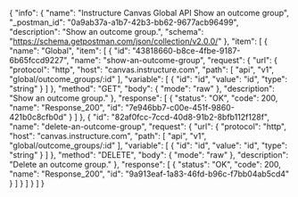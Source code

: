 {
  "info": {
    "name": "Instructure Canvas Global API Show an outcome group",
    "_postman_id": "0a9ab37a-a1b7-42b3-bb62-9677acb96499",
    "description": "Show an outcome group.",
    "schema": "https://schema.getpostman.com/json/collection/v2.0.0/"
  },
  "item": [
    {
      "name": "Global",
      "item": [
        {
          "id": "43818660-b8ce-4fbe-9187-6b65fccd9227",
          "name": "show-an-outcome-group",
          "request": {
            "url": {
              "protocol": "http",
              "host": "canvas.instructure.com",
              "path": [
                "api",
                "v1",
                "global/outcome_groups/:id"
              ],
              "variable": [
                {
                  "id": "id",
                  "value": "id",
                  "type": "string"
                }
              ]
            },
            "method": "GET",
            "body": {
              "mode": "raw"
            },
            "description": "Show an outcome group."
          },
          "response": [
            {
              "status": "OK",
              "code": 200,
              "name": "Response_200",
              "id": "7e946bb7-c00e-451f-9860-421b0c8cfb0d"
            }
          ]
        },
        {
          "id": "82af0fcc-7ccd-40d8-91b2-8bfb112f128f",
          "name": "delete-an-outcome-group",
          "request": {
            "url": {
              "protocol": "http",
              "host": "canvas.instructure.com",
              "path": [
                "api",
                "v1",
                "global/outcome_groups/:id"
              ],
              "variable": [
                {
                  "id": "id",
                  "value": "id",
                  "type": "string"
                }
              ]
            },
            "method": "DELETE",
            "body": {
              "mode": "raw"
            },
            "description": "Delete an outcome group."
          },
          "response": [
            {
              "status": "OK",
              "code": 200,
              "name": "Response_200",
              "id": "9a913eaf-1a83-46fd-b96c-f7bb04ab5cd4"
            }
          ]
        }
      ]
    }
  ]
}